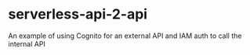 # serverless-api-2-api
An example of using Cognito for an external API and IAM auth to call the internal API
